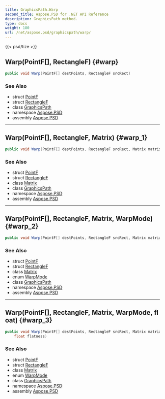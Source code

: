 ```yaml
---
title: GraphicsPath.Warp
second_title: Aspose.PSD for .NET API Reference
description: GraphicsPath method. 
type: docs
weight: 180
url: /net/aspose.psd/graphicspath/warp/
---
```

{{< psd/tize >}}
## Warp(PointF[], RectangleF) {#warp}

```csharp
public void Warp(PointF[] destPoints, RectangleF srcRect)
```

### See Also

* struct [PointF](../../pointf/)
* struct [RectangleF](../../rectanglef/)
* class [GraphicsPath](../)
* namespace [Aspose.PSD](../../graphicspath/)
* assembly [Aspose.PSD](../../../)

---

## Warp(PointF[], RectangleF, Matrix) {#warp_1}

```csharp
public void Warp(PointF[] destPoints, RectangleF srcRect, Matrix matrix)
```

### See Also

* struct [PointF](../../pointf/)
* struct [RectangleF](../../rectanglef/)
* class [Matrix](../../matrix/)
* class [GraphicsPath](../)
* namespace [Aspose.PSD](../../graphicspath/)
* assembly [Aspose.PSD](../../../)

---

## Warp(PointF[], RectangleF, Matrix, WarpMode) {#warp_2}

```csharp
public void Warp(PointF[] destPoints, RectangleF srcRect, Matrix matrix, WarpMode warpMode)
```

### See Also

* struct [PointF](../../pointf/)
* struct [RectangleF](../../rectanglef/)
* class [Matrix](../../matrix/)
* enum [WarpMode](../../warpmode/)
* class [GraphicsPath](../)
* namespace [Aspose.PSD](../../graphicspath/)
* assembly [Aspose.PSD](../../../)

---

## Warp(PointF[], RectangleF, Matrix, WarpMode, float) {#warp_3}

```csharp
public void Warp(PointF[] destPoints, RectangleF srcRect, Matrix matrix, WarpMode warpMode, 
    float flatness)
```

### See Also

* struct [PointF](../../pointf/)
* struct [RectangleF](../../rectanglef/)
* class [Matrix](../../matrix/)
* enum [WarpMode](../../warpmode/)
* class [GraphicsPath](../)
* namespace [Aspose.PSD](../../graphicspath/)
* assembly [Aspose.PSD](../../../)


